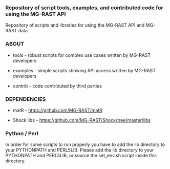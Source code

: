 ### Repository of script tools, examples, and contributed code for using the MG-RAST API

Repository of scripts and libraries for using the MG-RAST API and MG-RAST data

### ABOUT

-   tools - robust scripts for complex use cases written by MG-RAST developers

-   examples - simple scripts showing API access written by MG-RAST developers

-   contrib - code contributed by third parties



### DEPENDENCIES

-   matR - <https://github.com/MG-RAST/matR>

-   Shock libs - <https://github.com/MG-RAST/Shock/tree/master/libs>

### Python / Perl

In order for some scripts to run properly you have to add the lib directory to your PYTHONPATH and PERL5LIB.
Please add the lib directory to your PYTHONPATH and PERL5LIB, or source the set_env.sh script inside this directory.
